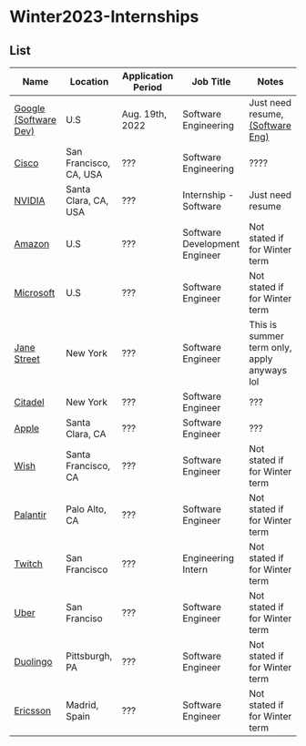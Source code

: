# Winter2023-Internships

## List

|Name<img width=200/>|Location<img width=200/>|Application Period<img width=200/>|Job Title<img width=200/>|Notes<img width=200/>|
|---|---|---|---|---|
|[Google (Software Dev)](https://careers.google.com/jobs/results/119412589869310662-software-engineering-intern-bachelors-winter-2023/)|U.S|Aug. 19th, 2022|Software Engineering| Just need resume, [(Software Eng)](https://careers.google.com/jobs/results/119412589869310662-software-engineering-intern-bachelors-winter-2023/?distance=50&employment_type=INTERN&src=Online%2FTOPs%2FCwG-student)|
|[Cisco](https://jobs.cisco.com/jobs/ProjectDetail/Full-Stack-Software-Engineer-Intern-Winter-Spring-2023-Meraki/1368015)|San Francisco, CA, USA|???|Software Engineering|????|
|[NVIDIA](https://nvidia.wd5.myworkdayjobs.com/en-US/UniversityJobs/job/US-CA-Santa-Clara/Interested-in-Internships---Software-2023_JR1961144-1)|Santa Clara, CA, USA|???|Internship - Software|Just need resume|
|[Amazon](https://www.amazon.jobs/en/jobs/2110678/software-development-engineer-internship-2023-us)|U.S|???|Software Development Engineer|Not stated if for Winter term|
|[Microsoft](https://careers.microsoft.com/students/us/en/job/1388845/Software-Engineering-Intern-Opportunities-for-University-Students-United-States)|U.S|???|Software Engineer|Not stated if for Winter term|
|[Jane Street](https://www.janestreet.com/join-jane-street/position/6213528002/)|New York|???|Software Engineer|This is summer term only, apply anyways lol|
|[Citadel](https://www.citadel.com/careers/details/software-engineer-intern-us/)|New York|???|Software Engineer|???|
|[Apple](https://jobs.apple.com/en-us/details/200389054/software-engineering-internship?team=STDNT)|Santa Clara, CA|???|Software Engineer|???|
|[Wish](https://jobs.smartrecruiters.com/Wish/743999845100046)|Santa Francisco, CA|???|Software Engineer|Not stated if for Winter term|
|[Palantir](https://jobs.lever.co/palantir/e27af7ab-41fc-40c9-b31d-02c6cb1c505c)|Palo Alto, CA|???|Software Engineer|Not stated if for Winter term|
|[Twitch](https://www.amazon.jobs/en/jobs/2186414/engineering-intern/)|San Francisco|???|Engineering Intern|Not stated if for Winter term|
|[Uber](https://university-uber.icims.com/jobs/116847/job)|San Franciso|???|Software Engineer|Not stated if for Winter term|
|[Duolingo](https://boards.greenhouse.io/duolingo/jobs/6302411002)|Pittsburgh, PA|???|Software Engineer|Not stated if for Winter term|
|[Ericsson](https://jobs.ericsson.com/job/Madrid-Cloud-Engineer-Intern-Madr/749639402/)|Madrid, Spain|???|Software Engineer|Not stated if for Winter term|
